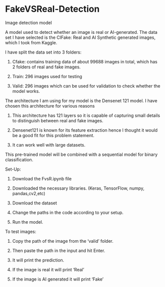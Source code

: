 # FakeVSReal-Detection
Image detection model

A model used to detect whether an image is real or AI-generated.
The data set I have selected is the CIFake: Real and AI Synthetic generated images, which I took from Kaggle.

I have split the data set into 3 folders:

1. Cfake: contains training data of about 99688 images in total, which has 2 folders of real and fake images.

2. Train: 296 images used for testing

3. Valid: 296 images which can be used for validation to check whether the model works.

The architecture I am using for my model is the Densenet 121 model.
I have chosen this architecture for various reasons

1. This architecture has 121 layers so it is capable of capturing small details to distinguish between real and fake images.

2. Densenet121 is known for its feature extraction hence I thought it would be a good fit for this problem statement.

3. It can work well with large datasets.

This pre-trained model will be combined with a sequential model for binary classification.

Set-Up: 

1. Download the FvsR.ipynb file

2. Downloaded the necessary libraries. (Keras, TensorFlow, numpy, pandas,cv2,etc)

3. Download the dataset

4. Change the paths in the code according to your setup.

5. Run the model.

To test images:

1. Copy the path of the image from the ‘valid’ folder.

2. Then paste the path in the input and hit Enter.

3. It will print the prediction.

4. If the image is real it will print ‘Real’

5. If the image is AI generated it will print ‘Fake’
